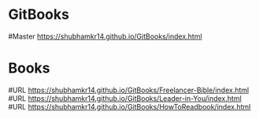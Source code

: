 # GitBooks
#Master https://shubhamkr14.github.io/GitBooks/index.html

# Books
#URL https://shubhamkr14.github.io/GitBooks/Freelancer-Bible/index.html
#URL https://shubhamkr14.github.io/GitBooks/Leader-in-You/index.html
#URL https://shubhamkr14.github.io/GitBooks/HowToReadbook/index.html
